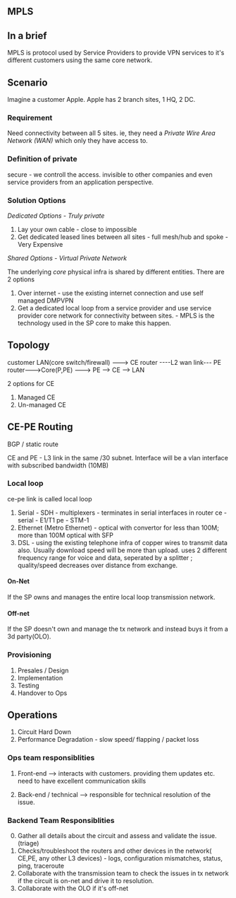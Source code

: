 ## MPLS

## In a brief

MPLS is protocol used by Service Providers to provide VPN services to it's different customers using the same core network. 

## Scenario

Imagine a customer Apple. Apple has 2 branch sites, 1 HQ, 2 DC. 

### Requirement
Need connectivity between all 5 sites. ie, they need a *Private Wire Area Network (WAN)* which only they have access to. 

### Definition of private
secure - we controll the access.
invisible to other companies and even service providers from an application perspective.

### Solution Options

*Dedicated Options - Truly private*

1. Lay your own cable - close to impossible
2. Get dedicated leased lines between all sites - full mesh/hub and spoke - Very Expensive

*Shared Options - Virtual Private Network* 

The underlying *core* physical infra is shared by different entities. There are 2 options

1. Over internet - use the existing internet connection and use self managed DMPVPN
2. Get a dedicated local loop from a service provider and use service provider core network for connectivity between sites. - MPLS is the technology used in the SP core to make this happen.

## Topology

customer LAN(core switch/firewall) ---> CE router ----L2 wan link--- PE router--->Core(P,PE) ---> PE --> CE --> LAN

2 options for CE
1. Managed CE
2. Un-managed CE

## CE-PE Routing

BGP / static route

CE and PE - L3 link in the same /30 subnet. Interface will be a vlan interface with subscribed bandwidth (10MB)

### Local loop

ce-pe link is called local loop

1. Serial - SDH - multiplexers - terminates in serial interfaces in router
	ce - serial - E1/T1
	pe - STM-1
2. Ethernet (Metro Ethernet) - optical with convertor for less than 100M; more than 100M optical with SFP
3. DSL - using the existing telephone infra of copper wires to transmit data also. Usually download speed will be more than upload. uses 2 different frequency range for voice and data, seperated by a splitter ; quality/speed decreases over distance from exchange. 

#### On-Net
If the SP owns and manages the entire local loop transmission network.

#### Off-net
If the SP doesn't own and manage the tx network and instead buys it from a 3d party(OLO). 


### Provisioning
1. Presales / Design
2. Implementation
3. Testing
4. Handover to Ops

## Operations

1. Circuit Hard Down
2. Performance Degradation - slow speed/ flapping / packet loss


### Ops team responsiblities

1. Front-end --> interacts with customers. providing them updates etc. need to have excellent communication skills

2. Back-end / technical --> responsible for technical resolution of the issue.

### Backend Team Responsiblities

0. Gather all details about the circuit and assess and validate the issue.(triage)
1. Checks/troubleshoot the routers and other devices in the network( CE,PE, any other L3 devices) - logs, configuration mismatches, status, ping, traceroute
2. Collaborate with the transmission team to check the issues in tx network if the circuit is on-net and drive it to resolution.
3. Collaborate with the OLO if it's off-net